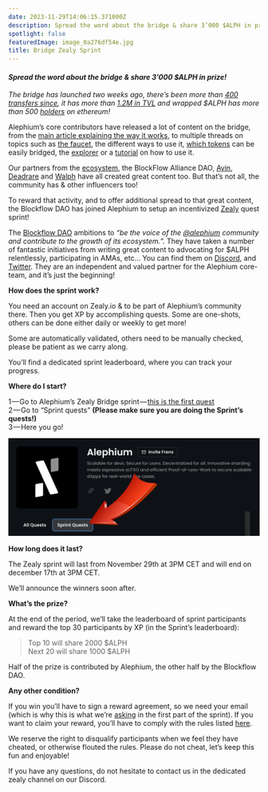 ```yaml
---
date: 2023-11-29T14:06:15.371000Z
description: Spread the word about the bridge & share 3’000 $ALPH in prize!
spotlight: false
featuredImage: image_0a276df54e.jpg
title: Bridge Zealy Sprint
---
```


#### _Spread the word about the bridge & share 3’000 \$ALPH in prize!_

_The bridge has launched two weeks ago, there’s been more than_ <a href="https://explorer.bridge.alephium.org/" ><em>400 transfers since</em></a>_, it has more than_ <a href="https://defillama.com/protocol/alephium-bridge" ><em>1.2M in TVL</em></a> _and wrapped \$ALPH has more than 500_ <a href="https://etherscan.io/token/0x590f820444fa3638e022776752c5eef34e2f89a6" ><em>holders</em></a> _on ethereum!_

Alephium’s core contributors have released a lot of content on the bridge, from the <a href="/news/post/the-alephium-bridge-a787d90b2e4a" >main article explaining the way it works</a>, to multiple threads on topics such as <a href="https://x.com/alephium/status/1726556042425995760?s=20" >the faucet</a>, the different ways to use it, <a href="https://twitter.com/alephium/status/1725164466868801848" >which tokens</a> can be easily bridged, the <a href="https://x.com/alephium/status/1729149731761537296?s=20" >explorer</a> or a <a href="https://x.com/alephium/status/1727704331389194330?s=20" >tutorial</a> on how to use it.

Our partners from the <a href="https://twitter.com/alephium/status/1725439073052168293" >ecosystem</a>, the BlockFlow Alliance DAO, <a href="https://www.ayin.app/" >Ayin</a>, <a href="https://deadrare.io/" >Deadrare</a> and <a href="https://walph.io/" >Walph</a> have all created great content too. But that’s not all, the community has & other influencers too!

To reward that activity, and to offer additional spread to that great content, the Blockflow DAO has joined Alephium to setup an incentivized <a href="https://zealy.io/" >Zealy</a> quest sprint!

The <a href="/news/post/welcome-blockflow-alliance-dao-cd74a949f98b" >Blockflow DAO</a> ambitions to _“be the voice of the_ <a href="https://twitter.com/alephium" ><em>@alephium</em></a> _community and contribute to the growth of its ecosystem.”._ They have taken a number of fantastic initiatives from writing great content to advocating for \$ALPH relentlessly, participating in AMAs, etc… You can find them on <a href="https://discord.com/channels/747741246667227157/1156214551939919962" >Discord</a>, and <a href="https://twitter.com/Blockflow_DAO" >Twitter</a>. They are an independent and valued partner for the Alephium core-team, and it’s just the beginning!

**How does the sprint work?**

You need an account on Zealy.io & to be part of Alephium’s community there. Then you get XP by accomplishing quests. Some are one-shots, others can be done either daily or weekly to get more!

Some are automatically validated, others need to be manually checked, please be patient as we carry along.

You’ll find a dedicated sprint leaderboard, where you can track your progress.

**Where do I start?**

1 — Go to Alephium’s Zealy Bridge sprint — <a href="https://zealy.io/c/alephium/questboard/b675511f-0bb8-4d67-a9e4-a4e2cf51f306" >this is the first quest</a>  
2 — Go to “Sprint quests” **(Please make sure you are doing the Sprint’s quests!)**   
3 — Here you go!

![](image_44ba740150.png)

**How long does it last?**

The Zealy sprint will last from November 29th at 3PM CET and will end on december 17th at 3PM CET.

We’ll announce the winners soon after.

**What’s the prize?**

At the end of the period, we’ll take the leaderboard of sprint participants and reward the top 30 participants by XP (in the Sprint’s leaderboard):

> Top 10 will share 2000 \$ALPH  
> Next 20 will share 1000 \$ALPH

Half of the prize is contributed by Alephium, the other half by the Blockflow DAO.

**Any other condition?**

If you win you’ll have to sign a reward agreement, so we need your email (which is why this is what we’re <a href="https://zealy.io/c/alephium/questboard/3f43c69e-c980-43c5-9bdc-9c9afbe28e0d" >asking</a> in the first part of the sprint). If you want to claim your reward, you’ll have to comply with the rules listed <a href="https://github.com/alephium/community/blob/master/RewardProgramRules.md" >here</a>.

We reserve the right to disqualify participants when we feel they have cheated, or otherwise flouted the rules. Please do not cheat, let’s keep this fun and enjoyable!

If you have any questions, do not hesitate to contact us in the dedicated zealy channel on our Discord.
